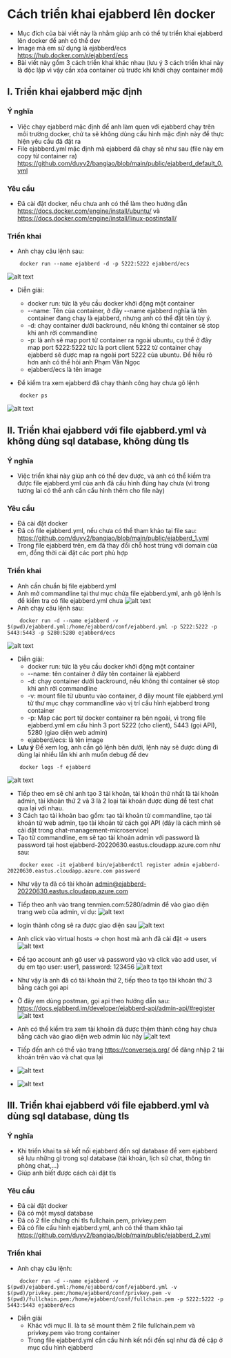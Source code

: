 
# Cách triển khai ejabberd lên docker 
- Mục đích của bài viết này là nhằm giúp anh có thể tự triển khai ejabberd lên docker để anh có thể dev 
- Image mà em sử dụng là ejabberd/ecs https://hub.docker.com/r/ejabberd/ecs
- Bài viết này gồm 3 cách triển khai khác nhau (lưu ý 3 cách triển khai này là độc lập vì vậy cần xóa container cũ trước khi khởi chạy container mới)

## I. Triển khai ejabberd mặc định
### Ý nghĩa 
- Việc chạy ejabberd mặc định để anh làm quen với ejabberd chạy trên môi trường docker, chứ ta sẽ không dùng cấu hình mặc định này để thực hiện yêu cầu đã đặt ra 
- File ejabberd.yml mặc định mà ejabberd đã chạy sẽ như sau (file này em copy từ container ra) https://github.com/duyv2/bangiao/blob/main/public/ejabberd_default_0.yml
### Yêu cầu 
- Đã cài đặt docker, nếu chưa anh có thể làm theo hướng dẫn https://docs.docker.com/engine/install/ubuntu/ và https://docs.docker.com/engine/install/linux-postinstall/
### Triển khai 
- Anh chạy câu lệnh sau:  
```
    docker run --name ejabberd -d -p 5222:5222 ejabberd/ecs
```
![alt text](https://github.com/duyv2/bangiao/blob/main/public/install_ejabberd_1.png?raw=true)
- Diễn giải:
    - docker run: tức là yêu cầu docker khởi động một container 
    - --name: Tên của container, ở đây --name ejabberd nghĩa là tên container đang chạy là ejabberd, nhưng anh có thể đặt tên tùy ý.
    - -d: chạy container dưới backround, nếu không thì container sẽ stop khi anh rời commandline 
    - -p: là anh sẽ map port từ container ra ngoài ubuntu, cụ thể  ở đây map port 5222:5222 tức là port client 5222 từ container chạy ejabberd sẽ được map ra ngoài port 5222 của ubuntu. Để hiểu rõ hơn anh có thể hỏi anh Phạm Văn Ngọc 
    - ejabberd/ecs là tên image 

- Để kiểm tra xem ejabberd đã chạy thành công hay chưa gõ lệnh 
```
    docker ps 
```
![alt text](https://github.com/duyv2/bangiao/blob/main/public/docker_ps_1.png?raw=true)

## II. Triển khai ejabberd với file ejabberd.yml và không dùng sql database, không dùng tls 
### Ý nghĩa 
- Việc triển khai này giúp anh có thể dev được, và anh có thể kiểm tra được file ejabberd.yml của anh đã cấu hình đúng hay chưa (vì trong tương lai có thể anh cần cấu hình thêm cho file này)
### Yêu cầu 
- Đã cài đặt docker
- Đã có file ejabberd.yml, nếu chưa có thể tham khảo tại file sau: https://github.com/duyv2/bangiao/blob/main/public/ejabberd_1.yml
- Trong file ejabberd trên, em đã thay đổi chỗ host trùng với domain của em, đồng thời cài đặt các port phù hợp 
### Triển khai 
- Anh cần chuẩn bị file ejabberd.yml
- Anh mở commandline tại thư mục chứa file ejabberd.yml, anh gõ lệnh ls để kiểm tra có file ejabberd.yml chưa 
![alt text](https://github.com/duyv2/bangiao/blob/main/public/ls_check_ejabberd_yml.png?raw=true)
- Anh chạy câu lệnh sau:
```
    docker run -d --name ejabberd -v $(pwd)/ejabberd.yml:/home/ejabberd/conf/ejabberd.yml -p 5222:5222 -p 5443:5443 -p 5280:5280 ejabberd/ecs
```
![alt text](https://github.com/duyv2/bangiao/blob/main/public/docker_run_ejabberd_1.png?raw=true)
- Diễn giải:
    - docker run: tức là yêu cầu docker khởi động một container 
    - --name: tên container ở đây tên container là ejabberd 
    - -d: chạy container dưới backround, nếu không thì container sẽ stop khi anh rời commandline 
    - -v: mount file từ ubuntu vào container, ở đây mount file ejabberd.yml từ thư mục chạy commandline vào vị trí cấu hình ejabberd trong container
    - -p: Map các port từ docker container ra bên ngoài, vì trong file ejabberd.yml em cấu hình 3 port 5222 (cho client), 5443 (gọi API), 5280 (giao diện web admin)
    - ejabberd/ecs: là tên image 
- **Lưu ý** Để xem log, anh cần gõ lệnh bên dưới, lệnh này sẽ được dùng đi dùng lại nhiều lần khi anh muốn debug để dev 
```
    docker logs -f ejabberd 
```
![alt text](https://github.com/duyv2/bangiao/blob/main/public/docker_logs_f_ejabberd.png?raw=true)

- Tiếp theo em sẽ chỉ anh tạo 3 tài khoản, tài khoản thứ nhất là tài khoản admin, tài khoản thứ 2 và 3 là 2 loại tài khoản được dùng để test chat qua lại với nhau.
- 3 Cách tạo tài khoản bao gồm: tạo tài khoản từ commandline, tạo tài khoản từ web admin, tạo tài khoản từ cách gọi API (đây là cách mình sẽ cài đặt trong chat-management-microservice) 
- Tạo từ commandline, em sẽ tạo tài khoản admin với password là password tại host ejabberd-20220630.eastus.cloudapp.azure.com như sau:
```
    docker exec -it ejabberd bin/ejabberdctl register admin ejabberd-20220630.eastus.cloudapp.azure.com password
```
- Như vậy ta đã có tài khoản admin@ejabberd-20220630.eastus.cloudapp.azure.com
- Tiếp theo anh vào trang tenmien.com:5280/admin để vào giao diện trang web của admin, ví dụ:
![alt text](https://github.com/duyv2/bangiao/blob/main/public/webadminlogin.png?raw=true)
- login thành công sẽ ra được giao diện sau
![alt text](https://github.com/duyv2/bangiao/blob/main/public/webadmin.png?raw=true)
- Anh click vào virtual hosts -> chọn host mà anh đã cài đặt -> users 
![alt text](https://github.com/duyv2/bangiao/blob/main/public/addUserFromWebAdmin.png?raw=true)
- Để tạo account anh gõ user và password vào và click vào add user, ví dụ em tạo user: user1, password: 123456
![alt text](https://github.com/duyv2/bangiao/blob/main/public/addUserFromWebAdmin1.png?raw=true)
- Như vậy là anh đã có tài khoản thứ 2, tiếp theo ta tạo tài khoản thứ 3 bằng cách gọi api 
- Ở đây em dùng postman, gọi api theo hướng dẫn sau: https://docs.ejabberd.im/developer/ejabberd-api/admin-api/#register
![alt text](https://github.com/duyv2/bangiao/blob/main/public/addUserFromAPI.png?raw=true)
- Anh có thể kiểm tra xem tài khoản đã được thêm thành công hay chưa bằng cách vào giao diện web admin lúc nãy 
![alt text](https://github.com/duyv2/bangiao/blob/main/public/addUserFromAPI1.png?raw=true)
- Tiếp đến anh có thể vào trang https://conversejs.org/ để đăng nhập 2 tài khoản trên vào và chat qua lại 
- ![alt text](https://github.com/duyv2/bangiao/blob/main/public/login_conversejs_org.png?raw=true)

- ![alt text](https://github.com/duyv2/bangiao/blob/main/public/chat_conversejs_org.png?raw=true)

## III. Triển khai ejabberd với file ejabberd.yml và dùng sql database, dùng tls 
### Ý nghĩa 
- Khi triển khai ta sẽ kết nối ejabberd đến sql database để xem ejabberd sẽ lưu những gì trong sql database (tài khoản, lịch sử chat, thông tin phòng chat,...)
- Giúp anh biết được cách cài đặt tls 
### Yêu cầu 
- Đã cài đặt docker
- Đã có một mysql database 
- Đã có 2 file chứng chỉ tls fullchain.pem, privkey.pem
- Đã có file cấu hình ejabberd.yml, anh có thể tham khảo tại https://github.com/duyv2/bangiao/blob/main/public/ejabberd_2.yml
### Triển khai 
- Anh chạy câu lệnh:
```
    docker run -d --name ejabberd -v $(pwd)/ejabberd.yml:/home/ejabberd/conf/ejabberd.yml -v $(pwd)/privkey.pem:/home/ejabberd/conf/privkey.pem -v $(pwd)/fullchain.pem:/home/ejabberd/conf/fullchain.pem -p 5222:5222 -p 5443:5443 ejabberd/ecs
``` 
* Diễn giải 
    - Khác với mục II. là ta sẽ mount thêm 2 file fullchain.pem và privkey.pem vào trong container 
    - Trong file ejabberd.yml cần cấu hình kết nối đến sql như đã đề cập ở mục cấu hình ejabberd 
